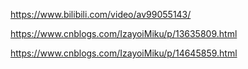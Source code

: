 https://www.bilibili.com/video/av99055143/

https://www.cnblogs.com/IzayoiMiku/p/13635809.html

https://www.cnblogs.com/IzayoiMiku/p/14645859.html

